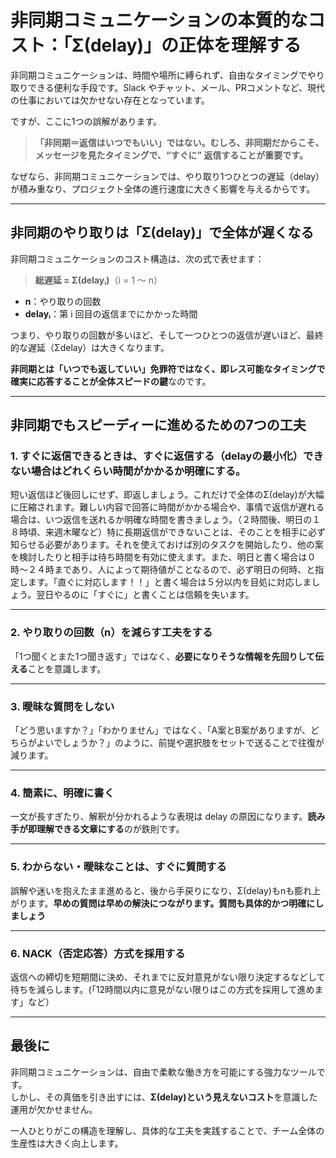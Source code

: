 # 非同期コミュニケーションの本質的なコスト：「Σ(delay)」の正体を理解する

非同期コミュニケーションは、時間や場所に縛られず、自由なタイミングでやり取りできる便利な手段です。Slack やチャット、メール、PRコメントなど、現代の仕事においては欠かせない存在となっています。

ですが、ここに1つの誤解があります。

> **「非同期＝返信はいつでもいい」ではない。むしろ、非同期だからこそ、  
> メッセージを見たタイミングで、“すぐに” 返信することが重要です。**

なぜなら、非同期コミュニケーションでは、やり取り1つひとつの遅延（delay）が積み重なり、プロジェクト全体の進行速度に大きく影響を与えるからです。

---

## 非同期のやり取りは「Σ(delay)」で全体が遅くなる

非同期コミュニケーションのコスト構造は、次の式で表せます：

> **総遅延 = Σ(delayᵢ)**（i = 1 〜 n）

- **n**：やり取りの回数  
- **delayᵢ**：第 i 回目の返信までにかかった時間  

つまり、やり取りの回数が多いほど、そして一つひとつの返信が遅いほど、最終的な遅延（Σdelay）は大きくなります。

**非同期とは「いつでも返していい」免罪符ではなく、即レス可能なタイミングで確実に応答することが全体スピードの鍵**なのです。

---

## 非同期でもスピーディーに進めるための7つの工夫

### 1. すぐに返信できるときは、すぐに返信する（delayの最小化）できない場合はどれくらい時間がかかるか明確にする。

短い返信ほど後回しにせず、即返しましょう。これだけで全体のΣ(delay)が大幅に圧縮されます。難しい内容で回答に時間がかかる場合や、事情で返信が遅れる場合は、いつ返信を送れるか明確な時間を書きましょう。（２時間後、明日の１８時頃、来週木曜など）特に長期返信ができないことは、そのことを相手に必ず知らせる必要があります。それを使えておけば別のタスクを開始したり、他の案を検討したりと相手は待ち時間を有効に使えます。また、明日と書く場合は０時〜２４時まであり、人によって期待値がことなるので、必ず明日の何時、と指定します。「直ぐに対応します！！」と書く場合は５分以内を目処に対応しましょう。翌日やるのに「すぐに」と書くことは信頼を失います。

---

### 2. やり取りの回数（n）を減らす工夫をする

「1つ聞くとまた1つ聞き返す」ではなく、**必要になりそうな情報を先回りして伝える**ことを意識します。

---

### 3. 曖昧な質問をしない

「どう思いますか？」「わかりません」ではなく、「A案とB案がありますが、どちらがよいでしょうか？」のように、前提や選択肢をセットで送ることで往復が減ります。

---

### 4. 簡素に、明確に書く

一文が長すぎたり、解釈が分かれるような表現は delay の原因になります。**読み手が即理解できる文章にする**のが鉄則です。

---

### 5. わからない・曖昧なことは、すぐに質問する

誤解や迷いを抱えたまま進めると、後から手戻りになり、Σ(delay)もnも膨れ上がります。**早めの質問は早めの解決につながります。質問も具体的かつ明確にしましょう**

---

### 6. NACK（否定応答）方式を採用する

返信への締切を短期間に決め、それまでに反対意見がない限り決定するなどして待ちを減らします。(「12時間以内に意見がない限りはこの方式を採用して進めます」など）

---

## 最後に

非同期コミュニケーションは、自由で柔軟な働き方を可能にする強力なツールです。  
しかし、その真価を引き出すには、**Σ(delay)という見えないコスト**を意識した運用が欠かせません。

一人ひとりがこの構造を理解し、具体的な工夫を実践することで、チーム全体の生産性は大きく向上します。
